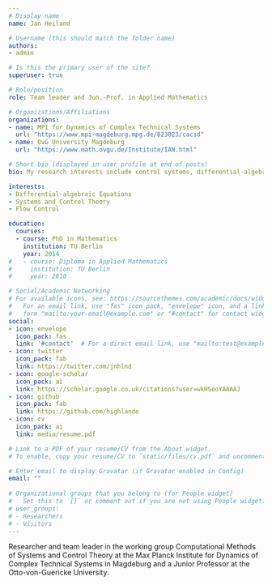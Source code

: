 ```yaml
---
# Display name
name: Jan Heiland

# Username (this should match the folder name)
authors:
- admin

# Is this the primary user of the site?
superuser: true

# Role/position
role: Team leader and Jun.-Prof. in Applied Mathematics

# Organizations/Affiliations
organizations:
- name: MPI for Dynamics of Complex Technical Systems
  url: "https://www.mpi-magdeburg.mpg.de/823023/cacsd"
- name: OvG University Magdeburg
  url: "https://www.math.ovgu.de/Institute/IAN.html"

# Short bio (displayed in user profile at end of posts)
bio: My research interests include control systems, differential-algebraic equations, and flow problems.

interests:
- Differential-algebraic Equations
- Systems and Control Theory
- Flow Control

education:
  courses:
  - course: PhD in Mathematics
    institution: TU Berlin
    year: 2014
#   - course: Diploma in Applied Mathematics
#     institution: TU Berlin
#     year: 2010

# Social/Academic Networking
# For available icons, see: https://sourcethemes.com/academic/docs/widgets/#icons
#   For an email link, use "fas" icon pack, "envelope" icon, and a link in the
#   form "mailto:your-email@example.com" or "#contact" for contact widget.
social:
- icon: envelope
  icon_pack: fas
  link: '#contact'  # For a direct email link, use "mailto:test@example.org".
- icon: twitter
  icon_pack: fab
  link: https://twitter.com/jnhlnd
- icon: google-scholar
  icon_pack: ai
  link: https://scholar.google.co.uk/citations?user=wkHSeoYAAAAJ
- icon: github
  icon_pack: fab
  link: https://github.com/highlando
- icon: cv
  icon_pack: ai
  link: media/resume.pdf

# Link to a PDF of your resume/CV from the About widget.
# To enable, copy your resume/CV to `static/files/cv.pdf` and uncomment the lines below.  

# Enter email to display Gravatar (if Gravatar enabled in Config)
email: ""
  
# Organizational groups that you belong to (for People widget)
#   Set this to `[]` or comment out if you are not using People widget.  
# user_groups:
# - Researchers
# - Visitors
---
```


Researcher and team leader in the working group Computational Methods of Systems and Control Theory at the Max Planck Institute for Dynamics of Complex Technical Systems in Magdeburg and a Junior Professor at the Otto-von-Guericke University.
